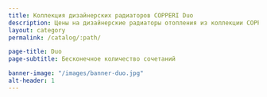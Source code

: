 ```yaml
---
title: Коллекция дизайнерских радиаторов COPPERI Duo
description: Цены на дизайнерские радиаторы отопления из коллекции COPPERI Duo
layout: category
permalink: /catalog/:path/

page-title: Duo
page-subtitle: Бесконечное количество сочетаний

banner-image: "/images/banner-duo.jpg"
alt-header: 1
---
```


